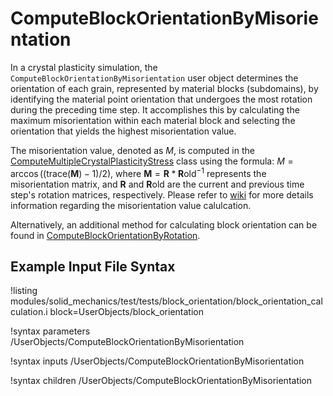 # ComputeBlockOrientationByMisorientation

In a crystal plasticity simulation, the `ComputeBlockOrientationByMisorientation` user object determines the orientation of each grain, represented by material blocks (subdomains), by identifying the material point orientation that undergoes the most rotation during the preceding time step. It accomplishes this by calculating the maximum misorientation within each material block and selecting the orientation that yields the highest misorientation value.

The misorientation value, denoted as $M$, is computed in the [ComputeMultipleCrystalPlasticityStress](ComputeMultipleCrystalPlasticityStress.md) class using the formula: $M = \arccos(\left(\text{trace}(\boldsymbol{M}) - 1\right) / 2)$, where $\boldsymbol{M} = \boldsymbol{R} * \boldsymbol{R}\text{old}^{-1}$ represents the misorientation matrix, and $\boldsymbol{R}$ and $\boldsymbol{R}\text{old}$ are the current and previous time step's rotation matrices, respectively. Please refer to [wiki](https://en.wikipedia.org/wiki/Misorientation#:~:text=Misorientation%20distribution,-Example%20MDF%20shown&text=The%20MD%20can%20be%20calculated,to%20a%20bin%20and%20accumulated.) for more details information regarding the misorientation value calulcation.

Alternatively, an additional method for calculating block orientation can be found in [ComputeBlockOrientationByRotation](ComputeBlockOrientationByRotation.md).

## Example Input File Syntax

!listing modules/solid_mechanics/test/tests/block_orientation/block_orientation_calculation.i block=UserObjects/block_orientation

!syntax parameters /UserObjects/ComputeBlockOrientationByMisorientation

!syntax inputs /UserObjects/ComputeBlockOrientationByMisorientation

!syntax children /UserObjects/ComputeBlockOrientationByMisorientation
